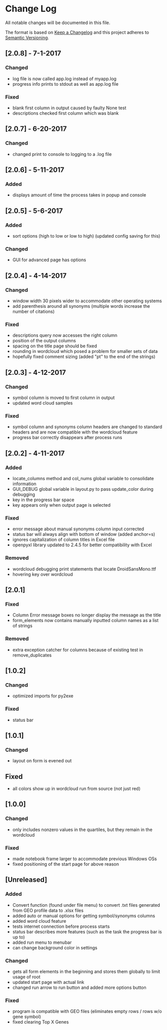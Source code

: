 # Change Log
All notable changes will be documented in this file.

The format is based on [Keep a Changelog](http://keepachangelog.com/)
and this project adheres to [Semantic Versioning](http://semver.org/).


## [2.0.8] - 7-1-2017
### Changed
- log file is now called app.log instead of myapp.log
- progress info prints to stdout as well as app.log file

### Fixed
- blank first column in output caused by faulty None test
- descriptions checked first column which was blank

## [2.0.7] - 6-20-2017
### Changed
- changed print to console to logging to a .log file

## [2.0.6] - 5-11-2017
### Added
- displays amount of time the process takes in popup and console

## [2.0.5] - 5-6-2017
### Added
- sort options (high to low or low to high) (updated config saving for this)

### Changed
- GUI for advanced page has options

## [2.0.4] - 4-14-2017
### Changed
- window width 30 pixels wider to accommodate other operating systems
- add parenthesis around all synonyms (multiple words increase the number of citations)

### Fixed
- descriptions query now accesses the right column
- position of the output columns
- spacing on the title page should be fixed
- rounding in wordcloud which posed a problem for smaller sets of data
- hopefully fixed comment sizing (added "pt" to the end of the strings)

## [2.0.3] - 4-12-2017
### Changed
- symbol column is moved to first column in output
- updated word cloud samples

### Fixed
- symbol column and synonyms column headers are changed to standard headers
and are now compatible with the wordcloud feature
- progress bar correctly disappears after process runs

## [2.0.2] - 4-11-2017
### Added
- locate_columns method and col_nums global variable to consolidate information
- GUI_DEBUG global variable in layout.py to pass update_color during debugging
- key in the progress bar space
- key appears only when output page is selected

### Fixed
- error message about manual synonyms column input corrected
- status bar will always align with bottom of window (added anchor=s)
- ignores capitalization of column titles in Excel file
- openpyxl library updated to 2.4.5 for better compatibility with Excel

### Removed
- wordcloud debugging print statements that locate DroidSansMono.ttf
- hovering key over wordcloud

## [2.0.1]
### Fixed
- Column Error message boxes no longer display the message as the title
- form_elements now contains manually inputted column names as a list of strings

### Removed
- extra exception catcher for columns because of existing test in remove_duplicates

## [1.0.2]
### Changed
- optimized imports for py2exe

### Fixed
- status bar

## [1.0.1]
### Changed
- layout on form is evened out

## Fixed
- all colors show up in wordcloud run from source (not just red)

## [1.0.0]
### Changed
- only includes nonzero values in the quartiles, but they remain in the wordcloud

### Fixed
- made notebook frame larger to accommodate previous Windows OSs
- fixed positioning of the start page for above reason

## [Unreleased]
### Added
- Convert function (found under file menu) to convert .txt files
generated from GEO profile data to .xlsx files
- added auto or manual options for getting symbol/synonyms columns
- added word cloud feature
- tests internet connection before process starts
- status bar describes more features (such as the task the progress bar is up to)
- added run menu to menubar
- can change background color in settings

### Changed
- gets all form elements in the beginning and stores them globally to limit usage of root
- updated start page with actual link
- changed run arrow to run button and added more options button

### Fixed
- program is compatible with GEO files (eliminates empty rows / rows w/o gene symbol)
- fixed clearing Top X Genes
